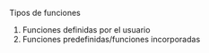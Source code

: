 Tipos de funciones


1. Funciones definidas por el usuario
2. Funciones predefinidas/funciones incorporadas

